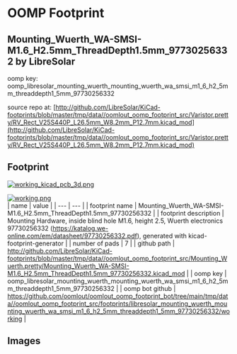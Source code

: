 # OOMP Footprint  
## Mounting_Wuerth_WA-SMSI-M1.6_H2.5mm_ThreadDepth1.5mm_97730256332  by LibreSolar  
  
oomp key: oomp_libresolar_mounting_wuerth_mounting_wuerth_wa_smsi_m1_6_h2_5mm_threaddepth1_5mm_97730256332  
  
source repo at: [http://github.com/LibreSolar/KiCad-footprints/blob/master/tmp/data//oomlout_oomp_footprint_src/Varistor.pretty/RV_Rect_V25S440P_L26.5mm_W8.2mm_P12.7mm.kicad_mod](http://github.com/LibreSolar/KiCad-footprints/blob/master/tmp/data//oomlout_oomp_footprint_src/Varistor.pretty/RV_Rect_V25S440P_L26.5mm_W8.2mm_P12.7mm.kicad_mod)  
## Footprint  
  
[![working_kicad_pcb_3d.png](working_kicad_pcb_3d_600.png)](working_kicad_pcb_3d.png)  
  
[![working.png](working_600.png)](working.png)  
| name | value | 
| --- | --- | 
| footprint name | Mounting_Wuerth_WA-SMSI-M1.6_H2.5mm_ThreadDepth1.5mm_97730256332 | 
| footprint description | Mounting Hardware, inside blind hole M1.6, height 2.5, Wuerth electronics 97730256332 (https://katalog.we-online.com/em/datasheet/97730256332.pdf), generated with kicad-footprint-generator | 
| number of pads | 7 | 
| github path | http://github.com/LibreSolar/KiCad-footprints/blob/master/tmp/data//oomlout_oomp_footprint_src/Mounting_Wuerth.pretty/Mounting_Wuerth_WA-SMSI-M1.6_H2.5mm_ThreadDepth1.5mm_97730256332.kicad_mod | 
| oomp key | oomp_libresolar_mounting_wuerth_mounting_wuerth_wa_smsi_m1_6_h2_5mm_threaddepth1_5mm_97730256332 | 
| oomp bot github | https://github.com/oomlout/oomlout_oomp_footprint_bot/tree/main/tmp/data//oomlout_oomp_footprint_src/footprints/libresolar_mounting_wuerth_mounting_wuerth_wa_smsi_m1_6_h2_5mm_threaddepth1_5mm_97730256332/working | 
## Images  
